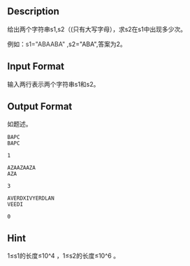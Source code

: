 ## Description

<p>给出两个字符串s1,s2（(只有大写字母），求s2在s1中出现多少次。</p><p>例如：<span style="color: rgb(51, 51, 51);">s1=&quot;ABAABA&quot; ,</span>s2=&quot;ABA&quot;,答案为2。</p>

## Input Format

<p>输入两行表示两个字符串s1和s2。<br /></p>

## Output Format

<p>如题述。<br /></p>

```input1
BAPC
BAPC
```
```output1
1
```
```input2
AZAAZAAZA
AZA
```
```output2
3
```
```input3
AVERDXIVYERDLAN
VEEDI
```
```output3
0
```
## Hint

<p>1≤s1的长度≤10^4​​ ，1≤s2的长度≤10^6​ 。<br /></p>
